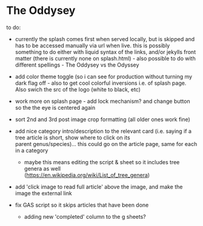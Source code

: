 # The Oddysey

to do:

  - currently the splash comes first when served locally, but is skipped and has to be accessed manually via url when live. this is possibly something to do either with liquid syntax of the links, and/or jekylls front matter (there is currently none on splash.html) - also possible to do with different spellings - The Oddysey vs the Odyssey

  - add color theme toggle (so i can see for production without turning my dark flag off - also to get cool colorful inversions i.e. of splash page. Also swich the src of the logo (white to black, etc)

  - work more on splash page - add lock mechanism? and change button so the the eye is centered again  
  
  - sort 2nd and 3rd post image crop formatting (all older ones work fine)
  
  - add nice category intro/description to the relevant card (i.e. saying if a tree article is short, show where to click on its     
    parent genus/species)... this could go on the article page, same for each in a  category
      
      -  maybe this means editing the script & sheet so it includes tree genera as well         
        (https://en.wikipedia.org/wiki/List_of_tree_genera)
  
  - add 'click image to read full article' above the image, and make the image the external link

  - fix GAS script so it skips articles that have been done
      - adding new 'completed' column to the g sheets?
